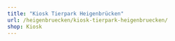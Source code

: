 ```yaml
---
title: "Kiosk Tierpark Heigenbrücken"
url: /heigenbruecken/kiosk-tierpark-heigenbruecken/
shop: Kiosk
---
```

